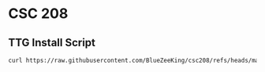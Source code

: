 # CSC 208

## TTG Install Script

```bash
curl https://raw.githubusercontent.com/BlueZeeKing/csc208/refs/heads/main/install-ttg.sh | sh
```
